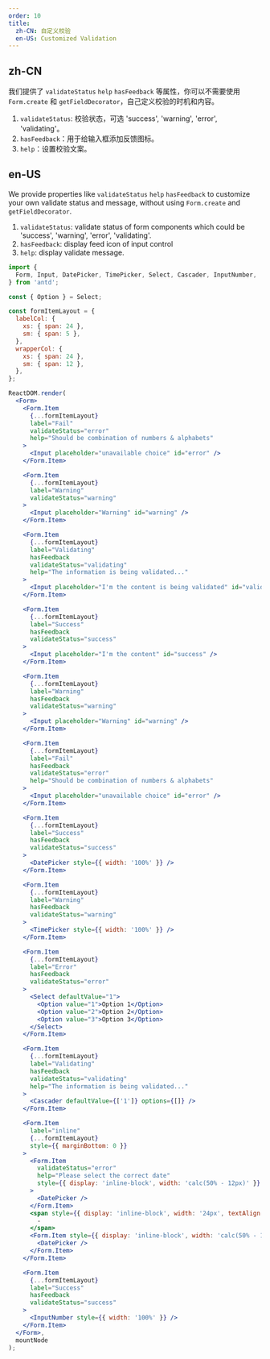 ```yaml
---
order: 10
title:
  zh-CN: 自定义校验
  en-US: Customized Validation
---
```


## zh-CN

我们提供了 `validateStatus` `help` `hasFeedback` 等属性，你可以不需要使用 `Form.create` 和 `getFieldDecorator`，自己定义校验的时机和内容。

1. `validateStatus`: 校验状态，可选 'success', 'warning', 'error', 'validating'。
2. `hasFeedback`：用于给输入框添加反馈图标。
3. `help`：设置校验文案。

## en-US

We provide properties like `validateStatus` `help` `hasFeedback` to customize your own validate status and message, without using `Form.create` and `getFieldDecorator`.

1. `validateStatus`: validate status of form components which could be 'success', 'warning', 'error', 'validating'.
2. `hasFeedback`: display feed icon of input control
3. `help`: display validate message.

````jsx
import {
  Form, Input, DatePicker, TimePicker, Select, Cascader, InputNumber,
} from 'antd';

const { Option } = Select;

const formItemLayout = {
  labelCol: {
    xs: { span: 24 },
    sm: { span: 5 },
  },
  wrapperCol: {
    xs: { span: 24 },
    sm: { span: 12 },
  },
};

ReactDOM.render(
  <Form>
    <Form.Item
      {...formItemLayout}
      label="Fail"
      validateStatus="error"
      help="Should be combination of numbers & alphabets"
    >
      <Input placeholder="unavailable choice" id="error" />
    </Form.Item>

    <Form.Item
      {...formItemLayout}
      label="Warning"
      validateStatus="warning"
    >
      <Input placeholder="Warning" id="warning" />
    </Form.Item>

    <Form.Item
      {...formItemLayout}
      label="Validating"
      hasFeedback
      validateStatus="validating"
      help="The information is being validated..."
    >
      <Input placeholder="I'm the content is being validated" id="validating" />
    </Form.Item>

    <Form.Item
      {...formItemLayout}
      label="Success"
      hasFeedback
      validateStatus="success"
    >
      <Input placeholder="I'm the content" id="success" />
    </Form.Item>

    <Form.Item
      {...formItemLayout}
      label="Warning"
      hasFeedback
      validateStatus="warning"
    >
      <Input placeholder="Warning" id="warning" />
    </Form.Item>

    <Form.Item
      {...formItemLayout}
      label="Fail"
      hasFeedback
      validateStatus="error"
      help="Should be combination of numbers & alphabets"
    >
      <Input placeholder="unavailable choice" id="error" />
    </Form.Item>

    <Form.Item
      {...formItemLayout}
      label="Success"
      hasFeedback
      validateStatus="success"
    >
      <DatePicker style={{ width: '100%' }} />
    </Form.Item>

    <Form.Item
      {...formItemLayout}
      label="Warning"
      hasFeedback
      validateStatus="warning"
    >
      <TimePicker style={{ width: '100%' }} />
    </Form.Item>

    <Form.Item
      {...formItemLayout}
      label="Error"
      hasFeedback
      validateStatus="error"
    >
      <Select defaultValue="1">
        <Option value="1">Option 1</Option>
        <Option value="2">Option 2</Option>
        <Option value="3">Option 3</Option>
      </Select>
    </Form.Item>

    <Form.Item
      {...formItemLayout}
      label="Validating"
      hasFeedback
      validateStatus="validating"
      help="The information is being validated..."
    >
      <Cascader defaultValue={['1']} options={[]} />
    </Form.Item>

    <Form.Item
      label="inline"
      {...formItemLayout}
      style={{ marginBottom: 0 }}
    >
      <Form.Item
        validateStatus="error"
        help="Please select the correct date"
        style={{ display: 'inline-block', width: 'calc(50% - 12px)' }}
      >
        <DatePicker />
      </Form.Item>
      <span style={{ display: 'inline-block', width: '24px', textAlign: 'center' }}>
        -
      </span>
      <Form.Item style={{ display: 'inline-block', width: 'calc(50% - 12px)' }}>
        <DatePicker />
      </Form.Item>
    </Form.Item>

    <Form.Item
      {...formItemLayout}
      label="Success"
      hasFeedback
      validateStatus="success"
    >
      <InputNumber style={{ width: '100%' }} />
    </Form.Item>
  </Form>,
  mountNode
);
````
